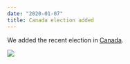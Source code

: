 ```yaml
---
date: "2020-01-07"
title: Canada election added
---
```


We added the recent election in [Canada](http://www.parlgov.org/explore/can/election/2019-10-21/).

![](/images/parliament-germany.jpg)
